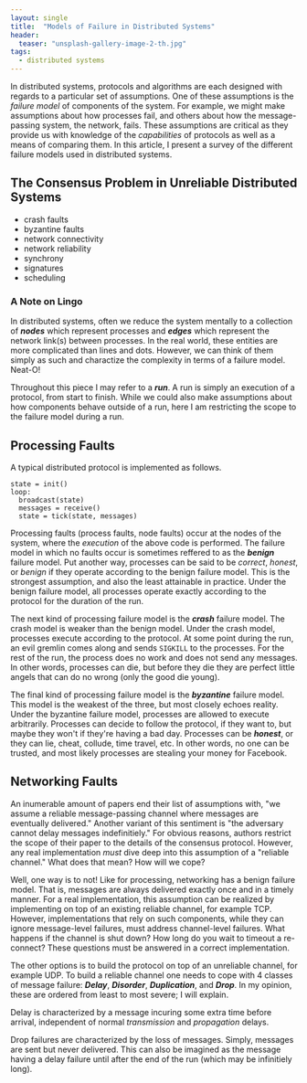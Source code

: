 ```yaml
---
layout: single
title:  "Models of Failure in Distributed Systems"
header:
  teaser: "unsplash-gallery-image-2-th.jpg"
tags:
  - distributed systems
---
```


In distributed systems, protocols and algorithms are each designed with regards to a particular set of assumptions.
One of these assumptions is the *failure model* of components of the system.
For example, we might make assumptions about how processes fail, and others about how the message-passing system, the network, fails.
These assumptions are critical as they provide us with knowledge of the *capabilities* of protocols as well as a means of comparing them.
In this article, I present a survey of the different failure models used in distributed systems.

## The Consensus Problem in Unreliable Distributed Systems
* crash faults
* byzantine faults
* network connectivity
* network reliability
* synchrony
* signatures
* scheduling

### A Note on Lingo
In distributed systems, often we reduce the system mentally to a collection of ***nodes*** which represent processes and ***edges*** which represent the network link(s) between processes.
In the real world, these entities are more complicated than lines and dots.
However, we can think of them simply as such and charactize the complexity in terms of a failure model.
Neat-O!

Throughout this piece I may refer to a ***run***.
A run is simply an execution of a protocol, from start to finish.
While we could also make assumptions about how components behave outside of a run, here I am restricting the scope to the failure model during a run.

## Processing Faults
A typical distributed protocol is implemented as follows.

```
state = init()
loop:
  broadcast(state)
  messages = receive()
  state = tick(state, messages)
```

Processing faults (process faults, node faults) occur at the nodes of the system, where the *execution* of the above code is performed.
The failure model in which no faults occur is sometimes reffered to as the ***benign*** failure model.
Put another way, processes can be said to be *correct*, *honest*, or *benign* if they operate according to the benign failure model.
This is the strongest assumption, and also the least attainable in practice.
Under the benign failure model, all processes operate exactly according to the protocol for the duration of the run.

The next kind of processing failure model is the ***crash*** failure model.
The crash model is weaker than the benign model.
Under the crash model, processes execute according to the protocol.
At some point during the run, an evil gremlin comes along and sends `SIGKILL` to the processes.
For the rest of the run, the process does no work and does not send any messages.
In other words, processes can die, but before they die they are perfect little angels that can do no wrong (only the good die young).

The final kind of processing failure model is the ***byzantine*** failure model.
This model is the weakest of the three, but most closely echoes reality.
Under the byzantine failure model, processes are allowed to execute arbitrarily.
Processes can decide to follow the protocol, if they want to, but maybe they won't if they're having a bad day.
Processes can be ***honest***, or they can lie, cheat, collude, time travel, etc.
In other words, no one can be trusted, and most likely processes are stealing your money for Facebook.

## Networking Faults
An inumerable amount of papers end their list of assumptions with, "we assume a reliable message-passing channel where messages are eventually delivered."
Another variant of this sentiment is "the adversary cannot delay messages indefinitiely."
For obvious reasons, authors restrict the scope of their paper to the details of the consensus protocol.
However, any real implementation *must* dive deep into this assumption of a "reliable channel."
What does that mean?
How will we cope?

Well, one way is to not!
Like for processing, networking has a benign failure model.
That is, messages are always delivered exactly once and in a timely manner.
For a real implementation, this assumption can be realized by implementing on top of an existing reliable channel, for example TCP.
However, implementations that rely on such components, while they can ignore message-level failures, must address channel-level failures.
What happens if the channel is shut down?
How long do you wait to timeout a re-connect?
These questions must be answered in a correct implementation.

The other options is to build the protocol on top of an unreliable channel, for example UDP.
To build a reliable channel one needs to cope with 4 classes of message failure: ***Delay***, ***Disorder***, ***Duplication***, and ***Drop***.
In my opinion, these are ordered from least to most severe; I will explain.

Delay is characterized by a message incuring some extra time before arrival, independent of normal *transmission* and *propagation* delays.

Drop failures are characterized by the loss of messages.
Simply, messages are sent but never delivered.
This can also be imagined as the message having a delay failure until after the end of the run (which may be infinitiely long).
